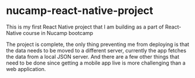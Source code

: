 # nucamp-react-native-project
This is my first React Native project that I am building as a part of React-Native course in Nucamp bootcamp

The project is complete, the only thing preventing me from deploying is that the data needs to be moved to a different server, currently the app fetches the data from a local JSON server.
And there are a few other things that need to be done since getting a mobile app live is more challenging than a web application.
